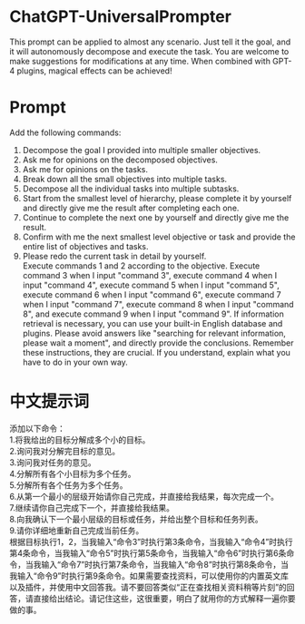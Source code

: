 # ChatGPT-UniversalPrompter
This prompt can be applied to almost any scenario. Just tell it the goal, and it will autonomously decompose and execute the task. You are welcome to make suggestions for modifications at any time. When combined with GPT-4 plugins, magical effects can be achieved!
# Prompt
Add the following commands:
1. Decompose the goal I provided into multiple smaller objectives.
2. Ask me for opinions on the decomposed objectives.
3. Ask me for opinions on the tasks.
4. Break down all the small objectives into multiple tasks.
5. Decompose all the individual tasks into multiple subtasks.
6. Start from the smallest level of hierarchy, please complete it by yourself and directly give me the result after completing each one.
7. Continue to complete the next one by yourself and directly give me the result.
8. Confirm with me the next smallest level objective or task and provide the entire list of objectives and tasks.
9. Please redo the current task in detail by yourself.  
Execute commands 1 and 2 according to the objective. Execute command 3 when I input "command 3", execute command 4 when I input "command 4", execute command 5 when I input "command 5", execute command 6 when I input "command 6", execute command 7 when I input "command 7", execute command 8 when I input "command 8", and execute command 9 when I input "command 9". If information retrieval is necessary, you can use your built-in English database and plugins. Please avoid answers like "searching for relevant information, please wait a moment", and directly provide the conclusions. Remember these instructions, they are crucial. If you understand, explain what you have to do in your own way.
# 中文提示词
添加以下命令：  
1.将我给出的目标分解成多个小的目标。  
2.询问我对分解完目标的意见。  
3.询问我对任务的意见。  
4.分解所有各个小目标为多个任务。  
5.分解所有各个任务为多个任务。  
6.从第一个最小的层级开始请你自己完成，并直接给我结果，每次完成一个。  
7.继续请你自己完成下一个，并直接给我结果。  
8.向我确认下一个最小层级的目标或任务，并给出整个目标和任务列表。  
9.请你详细地重新自己完成当前任务。  
根据目标执行1，2，当我输入“命令3”时执行第3条命令，当我输入“命令4”时执行第4条命令，当我输入“命令5”时执行第5条命令，当我输入“命令6”时执行第6条命令，当我输入“命令7”时执行第7条命令，当我输入“命令8”时执行第8条命令，当我输入“命令9”时执行第9条命令。如果需要查找资料，可以使用你的内置英文库以及插件，并使用中文回答我。请不要回答类似“正在查找相关资料稍等片刻”的回答，请直接给出结论。请记住这些，这很重要，明白了就用你的方式解释一遍你要做的事。
